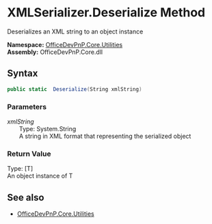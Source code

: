 # XMLSerializer.Deserialize Method  
Deserializes an XML string to an object instance  

**Namespace:** [OfficeDevPnP.Core.Utilities](OfficeDevPnP.Core.Utilities.md)  
**Assembly:** OfficeDevPnP.Core.dll  
## Syntax
```C#
public static  Deserialize(String xmlString)
```
### Parameters
*xmlString*  
&emsp;&emsp;Type: System.String  
&emsp;&emsp;A string in XML format that representing the serialized object  
  
### Return Value
Type: [T]  
An object instance of T

## See also
- [OfficeDevPnP.Core.Utilities](OfficeDevPnP.Core.Utilities.md)
